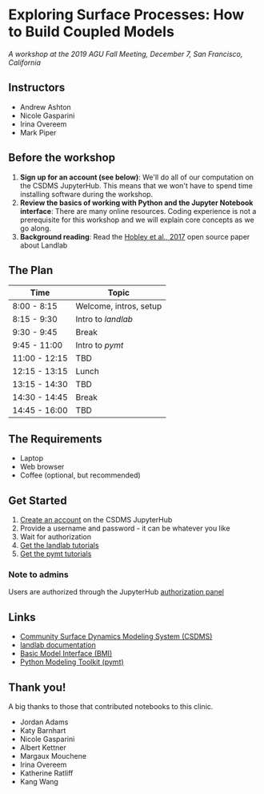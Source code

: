 # Exploring Surface Processes: How to Build Coupled Models

*A workshop at the 2019 AGU Fall Meeting,
December 7, San Francisco, California*

## Instructors

* Andrew Ashton
* Nicole Gasparini
* Irina Overeem
* Mark Piper

## Before the workshop

1. **Sign up for an account (see below)**: We'll do all of our
   computation on the CSDMS JupyterHub. This means that we won't have
   to spend time installing software during the workshop.
1. **Review the basics of working with Python and the Jupyter Notebook
   interface**: There are many online resources. Coding experience is
   not a prerequisite for this workshop and we will explain core
   concepts as we go along.
1. **Background reading**: Read the
   [Hobley et al., 2017](https://www.earth-surf-dynam.net/5/21/2017/esurf-5-21-2017.html)
   open source paper about Landlab


## The Plan

| Time          | Topic                            |
| ------------- | -------------------------------- |
|  8:00 - 8:15  | Welcome, intros, setup           |
|  8:15 - 9:30  | Intro to *landlab*               |
|  9:30 - 9:45  | Break                            |
|  9:45 - 11:00 | Intro to *pymt*                  |
| 11:00 - 12:15 | TBD                              |
| 12:15 - 13:15 | Lunch                            |
| 13:15 - 14:30 | TBD                              |
| 14:30 - 14:45 | Break                            |
| 14:45 - 16:00 | TBD                              |


## The Requirements

* Laptop
* Web browser
* Coffee (optional, but recommended)


## Get Started

1. [Create an account](https://csdms.rc.colorado.edu/hub/signup) on the CSDMS JupyterHub
2. Provide a username and password - it can be whatever you like
3. Wait for authorization
4. [Get the landlab tutorials](https://csdms.rc.colorado.edu/hub/user-redirect/git-pull?repo=https%3A%2F%2Fgithub.com%2Flandlab%2Ftutorials&urlpath=tree%2Ftutorials%2Fsyllabus.ipynb&branch=v2_dev)
5. [Get the pymt tutorials](https://csdms.rc.colorado.edu/hub/user-redirect/git-pull?repo=https%3A%2F%2Fgithub.com%2Fcsdms%2Fagu-2019&urlpath=tree%2Fagu-2019%2Fnotebooks%2Findex.ipynb&branch=mdpiper%2Fupdate-notebooks)


### Note to admins

Users are authorized through the JupyterHub
[authorization panel](https://csdms.rc.colorado.edu/hub/authorize)


## Links

* [Community Surface Dynamics Modeling System
  (CSDMS)](http://csdms.colorado.edu)
* [landlab documentation](https://landlab.readthedocs.io/en/v2_dev/)
* [Basic Model Interface (BMI)](http://bmi.readthedocs.io)
* [Python Modeling Toolkit (pymt)](http://pymt.readthedocs.io)


## Thank you!

A big thanks to those that contributed notebooks to this clinic.

*  Jordan Adams
*  Katy Barnhart
*  Nicole Gasparini
*  Albert Kettner
*  Margaux Mouchene
*  Irina Overeem
*  Katherine Ratliff
*  Kang Wang
